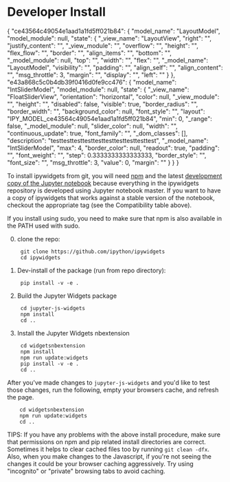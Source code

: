 Developer Install
=================

<div>
<widget-state>
{
  "ce43564c49054e1aad1a1fd5ff021b84": {
    "model_name": "LayoutModel",
    "model_module": null,
    "state": {
      "_view_name": "LayoutView",
      "right": "",
      "justify_content": "",
      "_view_module": "",
      "overflow": "",
      "height": "",
      "flex_flow": "",
      "border": "",
      "align_items": "",
      "bottom": "",
      "_model_module": null,
      "top": "",
      "width": "",
      "flex": "",
      "_model_name": "LayoutModel",
      "visibility": "",
      "padding": "",
      "align_self": "",
      "align_content": "",
      "msg_throttle": 3,
      "margin": "",
      "display": "",
      "left": ""
    }
  },
  "e43a868c5c0b4db39f0416d0fe9cc476": {
    "model_name": "IntSliderModel",
    "model_module": null,
    "state": {
      "_view_name": "FloatSliderView",
      "orientation": "horizontal",
      "color": null,
      "_view_module": "",
      "height": "",
      "disabled": false,
      "visible": true,
      "border_radius": "",
      "border_width": "",
      "background_color": null,
      "font_style": "",
      "layout": "IPY_MODEL_ce43564c49054e1aad1a1fd5ff021b84",
      "min": 0,
      "_range": false,
      "_model_module": null,
      "slider_color": null,
      "width": "",
      "continuous_update": true,
      "font_family": "",
      "_dom_classes": [],
      "description": "testtesttesttesttesttesttesttesttesttest",
      "_model_name": "IntSliderModel",
      "max": 4,
      "border_color": null,
      "readout": true,
      "padding": "",
      "font_weight": "",
      "step": 0.3333333333333333,
      "border_style": "",
      "font_size": "",
      "msg_throttle": 3,
      "value": 0,
      "margin": ""
    }
  }
}
</widget-state>
</div>

To install ipywidgets from git, you will need [npm](https://www.npmjs.com/) and
the latest [development copy of the Jupyter
notebook](https://github.com/jupyter/notebook) because everything in the
ipywidgets repository is developed using Jupyter notebook master. If you want
to have a copy of ipywidgets that works against a stable version of the
notebook, checkout the appropriate tag (see the Compatibility table above).

If you install using sudo, you need to make sure that npm is also
available in the PATH used with sudo.

0. clone the repo:

        git clone https://github.com/ipython/ipywidgets
        cd ipywidgets

1. Dev-install of the package (run from repo directory):

        pip install -v -e .

2. Build the Jupyter Widgets package

        cd jupyter-js-widgets
        npm install
        cd ..

3. Install the Jupyter Widgets nbextension

        cd widgetsnbextension
        npm install
        npm run update:widgets
        pip install -v -e .
        cd ..

After you've made changes to `jupyter-js-widgets` and you'd like to test those
changes, run the following, empty your browsers cache, and refresh the page.

        cd widgetsnbextension
        npm run update:widgets
        cd ..

TIPS: If you have any problems with the above install procedure, make sure that
permissions on npm and pip related install directories are correct.  Sometimes
it helps to clear cached files too by running `git clean -dfx`.  Also, when
you make changes to the Javascript, if you're not seeing the changes it could
be your browser caching aggressively.  Try using "incognito" or "private"
browsing tabs to avoid caching.
